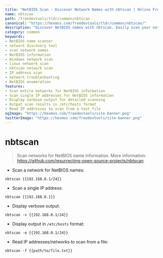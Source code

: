 ```yaml
---
title: "NetBIOS Scan - Discover Network Names with nbtscan | Online Free DevTools by Hexmos"
name: nbtscan
path: /freedevtools/tldr/common/nbtscan
canonical: "https://hexmos.com/freedevtools/tldr/common/nbtscan/"
description: "Discover NetBIOS names with nbtscan. Easily scan your network for NetBIOS information and troubleshoot connectivity issues. Free online tool, no registration required."
category: common
keywords:
- NetBIOS name scanner
- network discovery tool
- scan network names
- NetBIOS information
- Windows network scan
- linux network scan
- nbtscan network scan
- IP address scan
- network troubleshooting
- NetBIOS enumeration
features:
- Scan entire networks for NetBIOS information
- Scan single IP addresses for NetBIOS information
- Display verbose output for detailed scanning
- Output scan results in /etc/hosts format
- Read IP addresses to scan from a text file
ogImage: "https://hexmos.com/freedevtools/site-banner.png"
twitterImage: "https://hexmos.com/freedevtools/site-banner.png"
---
```


# nbtscan

> Scan networks for NetBIOS name information.
> More information: <https://github.com/resurrecting-open-source-projects/nbtscan>.

- Scan a network for NetBIOS names:

`nbtscan {{192.168.0.1/24}}`

- Scan a single IP address:

`nbtscan {{192.168.0.1}}`

- Display verbose output:

`nbtscan -v {{192.168.0.1/24}}`

- Display output in `/etc/hosts` format:

`nbtscan -e {{192.168.0.1/24}}`

- Read IP addresses/networks to scan from a file:

`nbtscan -f {{path/to/file.txt}}`

